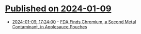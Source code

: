 # [Published on 2024-01-09](index.md)

* [2024-01-09, 17:24:00](https://soylentnews.org/article.pl?sid=24/01/09/046219&from=rss) - [FDA Finds Chromium, a Second Metal Contaminant, in Applesauce Pouches](https://soylentnews.org/article.pl?sid=24/01/09/046219&from=rss)
